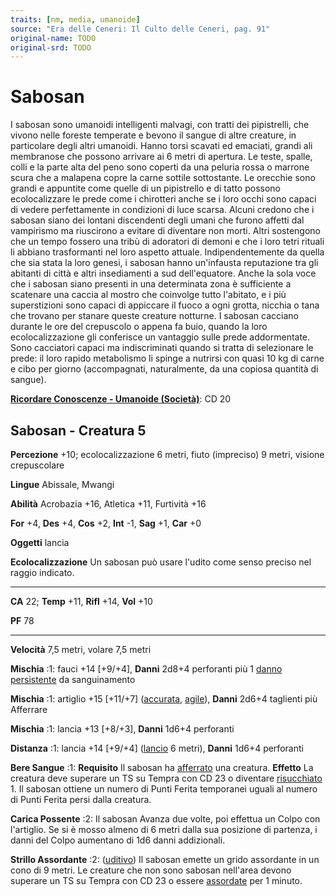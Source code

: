 ```yaml
---
traits: [nm, media, umanoide]
source: "Era delle Ceneri: Il Culto delle Ceneri, pag. 91"
original-name: TODO
original-srd: TODO
---
```


# Sabosan

I sabosan sono umanoidi intelligenti malvagi, con tratti dei pipistrelli, che
vivono nelle foreste temperate e bevono il sangue di altre creature, in
particolare degli altri umanoidi. Hanno torsi scavati ed emaciati, grandi ali
membranose che possono arrivare ai 6 metri di apertura. Le teste, spalle, colli
e la parte alta del peno sono coperti da una peluria rossa o marrone scura che a
malapena copre la carne sottile sottostante. Le orecchie sono grandi e appuntite
come quelle di un pipistrello e di tatto possono ecolocalizzare le prede come i
chirotteri anche se i loro occhi sono capaci di vedere perfettamente in
condizioni di luce scarsa. Alcuni credono che i sabosan siano dei lontani
discendenti degli umani che furono affetti dal vampirismo ma riuscirono a
evitare di diventare non morti. Altri sostengono che un tempo fossero una tribù
di adoratori di demoni e che i loro tetri rituali li abbiano trasformanti nel
loro aspetto attuale. Indipendentemente da quella che sia stata la loro genesi,
i sabosan hanno un'infausta reputazione tra gli abitanti di città e altri
insediamenti a sud dell'equatore. Anche la sola voce che i sabosan siano
presenti in una determinata zona è sufficiente a scatenare una caccia al mostro
che coinvolge tutto l'abitato, e i più superstizioni sono capaci di appiccare il
fuoco a ogni grotta, nicchia o tana che trovano per stanare queste creature
notturne. I sabosan cacciano durante le ore del crepuscolo o appena fa buio,
quando la loro ecolocalizzazione gli conferisce un vantaggio sulle prede
addormentate. Sono cacciatori capaci ma indiscriminati quando si tratta di
selezionare le prede: il loro rapido metabolismo li spinge a nutrirsi con quasi
10 kg di carne e cibo per giorno (accompagnati, naturalmente, da una copiosa
quantità di sangue).

**[Ricordare Conoscenze - Umanoide (Società)](/azioni/abilita/ricordare-conoscenze)**:
CD 20

## Sabosan - Creatura 5

**Percezione** +10; ecolocalizzazione 6 metri, fiuto (impreciso) 9 metri,
visione crepuscolare

**Lingue** Abissale, Mwangi

**Abilità** Acrobazia +16, Atletica +11, Furtività +16

**For** +4, **Des** +4, **Cos** +2, **Int** -1, **Sag** +1, **Car** +0

**Oggetti** lancia

**Ecolocalizzazione** Un sabosan può usare l'udito come senso preciso nel raggio
indicato.

---

**CA** 22; **Temp** +11, **Rifl** +14, **Vol** +10

**PF** 78

---

**Velocità** 7,5 metri, volare 7,5 metri

**Mischia** :1: fauci +14 \[+9/+4], **Danni** 2d8+4 perforanti più 1
[danno persistente](/condizioni/danno-persistente) da sanguinamento

**Mischia** :1: artiglio +15 \[+11/+7] ([accurata](/tratti/accurata),
[agile](/tratti/agile)), **Danni** 2d6+4 taglienti più Afferrare

**Mischia** :1: lancia +13 \[+8/+3], **Danni** 1d6+4 perforanti

**Distanza** :1: lancia +14 \[+9/+4] ([lancio](/tratti/lancio) 6 metri),
**Danni** 1d6+4 perforanti

**Bere Sangue** :1: **Requisito** Il sabosan ha
[afferrato](/condizioni/afferrato) una creatura. **Effetto** La creatura deve
superare un TS su Tempra con CD 23 o diventare
[risucchiato](/condizioni/risucchiato) 1. Il sabosan ottiene un numero di Punti
Ferita temporanei uguali al numero di Punti Ferita persi dalla creatura.

**Carica Possente** :2: Il sabosan Avanza due volte, poi effettua un Colpo con
l'artiglio. Se si è mosso almeno di 6 metri dalla sua posizione di partenza, i
danni del Colpo aumentano di 1d6 danni addizionali.

**Strillo Assordante** :2: ([uditivo](/tratti/uditivo)) Il sabosan emette un
grido assordante in un cono di 9 metri. Le creature che non sono sabosan
nell'area devono superare un TS su Tempra con CD 23 o essere
[assordate](/condizioni/assordato) per 1 minuto.
